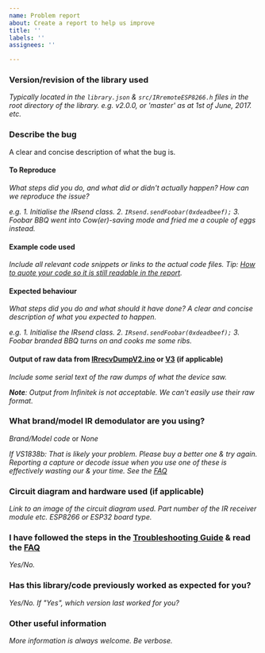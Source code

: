```yaml
---
name: Problem report
about: Create a report to help us improve
title: ''
labels: ''
assignees: ''

---
```


### Version/revision of the library used
_Typically located in the `library.json` & `src/IRremoteESP8266.h` files in the root directory of the library.
e.g. v2.0.0, or 'master' as at 1st of June, 2017. etc._

### Describe the bug
A clear and concise description of what the bug is.

#### To Reproduce
_What steps did you do, and what did or didn't actually happen? How can we reproduce the issue?_

_e.g._
_1. Initialise the IRsend class._
_2. `IRsend.sendFoobar(0xdeadbeef);`_
_3. Foobar BBQ went into Cow(er)-saving mode and fried me a couple of eggs instead._

#### Example code used
_Include all relevant code snippets or links to the actual code files. Tip: [How to quote your code so it is still readable in the report](https://github.com/adam-p/markdown-here/wiki/Markdown-Cheatsheet#code)._

#### Expected behaviour
_What steps did you do and what should it have done? A clear and concise description of what you expected to happen._

_e.g._
_1. Initialise the IRsend class._
_2. `IRsend.sendFoobar(0xdeadbeef);`_
_3. Foobar branded BBQ turns on and cooks me some ribs._

#### Output of raw data from [IRrecvDumpV2.ino](https://github.com/crankyoldgit/IRremoteESP8266/blob/master/examples/IRrecvDumpV2/IRrecvDumpV2.ino) or [V3](https://github.com/crankyoldgit/IRremoteESP8266/blob/master/examples/IRrecvDumpV3/) (if applicable)
_Include some serial text of the raw dumps of what the device saw._

_**Note**: Output from Infinitek is not acceptable. We can't easily use their raw format._


### What brand/model IR demodulator are you using?
_Brand/Model code_ or _None_

_If VS1838b: That is likely your problem. Please buy a better one & try again. Reporting a capture or decode issue when you use one of these is effectively wasting our & your time. See the [FAQ](https://github.com/crankyoldgit/IRremoteESP8266/wiki/Frequently-Asked-Questions#Help_Im_getting_very_inconsistent_results_when_capturing_an_IR_message_using_a_VS1838b_IR_demodulator)_

### Circuit diagram and hardware used (if applicable)
_Link to an image of the circuit diagram used. Part number of the IR receiver module etc. ESP8266 or ESP32 board type._

### I have followed the steps in the [Troubleshooting Guide](https://github.com/crankyoldgit/IRremoteESP8266/wiki/Troubleshooting-Guide) & read the [FAQ](https://github.com/crankyoldgit/IRremoteESP8266/wiki/Frequently-Asked-Questions)
_Yes/No._

### Has this library/code previously worked as expected for you?
_Yes/No. If "Yes", which version last worked for you?_

### Other useful information
_More information is always welcome. Be verbose._
